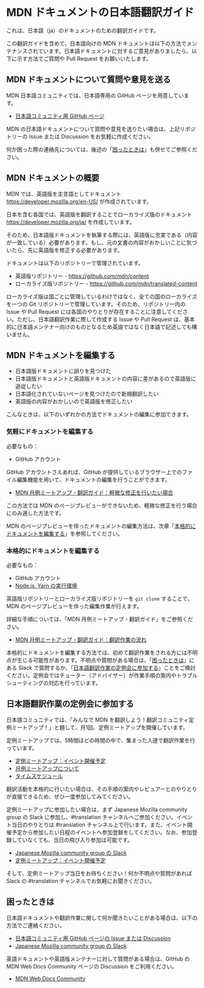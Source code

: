 # MDN ドキュメントの日本語翻訳ガイド

これは、日本語（ja）のドキュメントのための翻訳ガイドです。

この翻訳ガイドを含めて、日本語向けの MDN ドキュメントは以下の方法でメンテナンスされています。日本語ドキュメントに対するご意見がありましたら、以下に示す方法でご質問や Pull Request をお願いいたします。

## MDN ドキュメントについて質問や意見を送る

MDN 日本語コミュニティでは、日本語専用の GitHub ページを用意しています。

- [日本語コミュニティ用 GitHub ページ](https://github.com/mozilla-japan/translation/issues)

MDN の日本語ドキュメントについて質問や意見を送りたい場合は、上記リポジトリーの Issue または Discussion をお気軽に作成ください。

何か困った際の連絡先については、後述の「[困ったときは](#困ったときは)」も併せてご参照ください。

## MDN ドキュメントの概要

MDN では、英語版を主言語としてドキュメント https://developer.mozilla.org/en-US/ が作成されています。

日本を含む各国では、英語版を翻訳することでローカライズ版のドキュメント https://developer.mozilla.org/ja/ を作成しています。

そのため、日本語版ドキュメントを執筆する際には、英語版に忠実である（内容が一致している）必要があります。もし、元の文書の内容がおかしいことに気づいたら、先に英語版を修正する必要があります。

ドキュメントは以下のリポジトリーで管理されています。

- 英語版リポジトリー - https://github.com/mdn/content
- ローカライズ版リポジトリー - https://github.com/mdn/translated-content

ローカライズ版は国ごとに管理しているわけではなく、全ての国のローカライズを一つの Git リポジトリーで管理しています。そのため、リポジトリー内の Issue や Pull Request には各国のやりとりが存在することに注意してください。ただし、日本語翻訳作業に際して作成する Issue や Pull Request は、基本的に日本語メンテナー向けのものとなるため英語ではなく日本語で記述しても構いません。

## MDN ドキュメントを編集する

- 日本語版ドキュメントに誤りを見つけた
- 日本語版ドキュメントと英語版ドキュメントの内容に差があるので英語版に追従したい
- 日本語化されていないページを見つけたので新規翻訳したい
- 英語版の内容がおかしいので英語版を修正したい

こんなときは、以下のいずれかの方法でドキュメントの編集に参加できます。

### 気軽にドキュメントを編集する

必要なもの：

- GitHub アカウント

GitHub アカウントさえあれば、GitHub が提供しているブラウザー上でのファイル編集機能を用いて、ドキュメントの編集を行うことができます。

- [MDN 月例ミートアップ - 翻訳ガイド：軽微な修正を行いたい場合](https://mozilla-japan.github.io/mdn-translation-guide/misc/for-minor-change.html)

この方法では MDN のページプレビューができないため、軽微な修正を行う場合にのみ適した方法です。

MDN のページプレビューを伴ったドキュメントの編集方法は、次章「[本格的にドキュメントを編集する](#本格的にドキュメントを編集する)」を参照してください。

### 本格的にドキュメントを編集する

必要なもの：

- GitHub アカウント
- [Node.js, Yarn の実行環境](https://mozilla-japan.github.io/mdn-translation-guide/translation/0_preparation.html)

英語版リポジトリーとローカライズ版リポジトリーを `git clone` することで、MDN のページプレビューを伴った編集作業が行えます。

詳細な手順については、「MDN 月例ミートアップ - 翻訳ガイド」をご参照ください。

- [MDN 月例ミートアップ - 翻訳ガイド：翻訳作業の流れ](https://mozilla-japan.github.io/mdn-translation-guide/translation/)

本格的にドキュメントを編集する方法では、初めて翻訳作業をされる方には不明点が生じる可能性があります。不明点や質問がある場合は、「[困ったときは](#困ったときは)」にある Slack で質問するか、「[日本語翻訳作業の定例会に参加する](#日本語翻訳作業の定例会に参加する)」ことをご検討ください。定例会ではチューター（アドバイザー）が作業手順の案内やトラブルシューティングの対応を行っています。

## 日本語翻訳作業の定例会に参加する

日本語コミュニティでは、「みんなで MDN を翻訳しよう！翻訳コミュニティ定例ミートアップ！」と題して、月1回、定例ミートアップを開催しています。

定例ミートアップでは、5時間ほどの時間の中で、集まった人達で翻訳作業を行っています。

- [定例ミートアップ：イベント開催予定](https://mozilla.doorkeeper.jp/)
- [月例ミートアップについて](https://mozilla-japan.github.io/mdn-translation-guide/meetup/)
- [タイムスケジュール](https://mozilla-japan.github.io/mdn-translation-guide/meetup/time-schedule.html)

翻訳活動を本格的に行いたい場合は、その手順の案内やレビュアーとのやりとりが直接できるため、ぜひ一度参加してみてください。

定例ミートアップに参加したい場合は、まず Japanese Mozilla community group の Slack に参加し、#translation チャンネルへご参加ください。イベント当日のやりとりは #translation チャンネル上で行います。また、イベント開催予定から参加したい日程のイベントへ参加登録をしてください。なお、参加登録していなくても、当日の飛び入り参加は可能です。

- [Japanese Mozilla community group の Slack](https://mozilla-japan.github.io/mdn-translation-guide/meetup/community-slack.html)
- [定例ミートアップ：イベント開催予定](https://mozilla.doorkeeper.jp/)

そして、定例ミートアップ当日をお待ちください！何か不明点や質問があれば Slack の #translation チャンネルでお気軽にお聞きください。

## 困ったときは

日本語ドキュメントや翻訳作業に関して何か聞きたいことがある場合は、以下の方法でご連絡ください。

- [日本語コミュニティ用 GitHub ページの Issue または Discussion](https://github.com/mozilla-japan/translation/issues)
- [Japanese Mozilla community group の Slack](https://mozilla-japan.github.io/mdn-translation-guide/meetup/community-slack.html)

英語ドキュメントや英語版メンテナーに対して質問がある場合は、GitHub の MDN Web Docs Community ページの Discussion をご利用ください。

- [MDN Web Docs Community](https://github.com/mdn/mdn-community)
